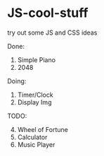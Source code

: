 # JS-cool-stuff
try out some JS and CSS ideas

Done:

1. Simple Piano
2. 2048

Doing:

1. Timer/Clock
3. Display Img

TODO:

4. Wheel of Fortune
5. Calculator
3. Music Player

